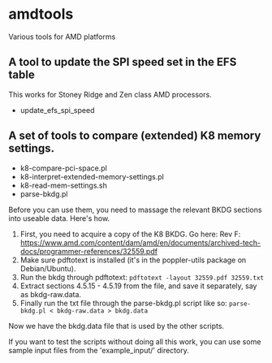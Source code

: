 # amdtools
Various tools for AMD platforms

## A tool to update the SPI speed set in the EFS table
This works for Stoney Ridge and Zen class AMD processors.
 - update_efs_spi_speed

## A set of tools to compare (extended) K8 memory settings.
 - k8-compare-pci-space.pl
 - k8-interpret-extended-memory-settings.pl
 - k8-read-mem-settings.sh
 - parse-bkdg.pl

Before you can use them, you need to massage the relevant BKDG
sections into useable data. Here's how.

  1. First, you need to acquire a copy of the K8 BKDG. Go here:
     Rev F: https://www.amd.com/content/dam/amd/en/documents/archived-tech-docs/programmer-references/32559.pdf
  2. Make sure pdftotext is installed (it's in the poppler-utils
     package on Debian/Ubuntu).
  3. Run the bkdg through pdftotext:
     `pdftotext -layout 32559.pdf 32559.txt`
  4. Extract sections 4.5.15 - 4.5.19 from the file, and save it
     separately, say as bkdg-raw.data.
  5. Finally run the txt file through the parse-bkdg.pl script like so:
     `parse-bkdg.pl < bkdg-raw.data > bkdg.data`

Now we have the bkdg.data file that is used by the other scripts.

If you want to test the scripts without doing all this work, you
can use some sample input files from the 'example_input/' directory.
